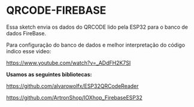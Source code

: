 # QRCODE-FIREBASE
Essa sketch envia os dados do QRCODE lido pela ESP32 para o banco de dados FireBase.

Para configuração do banco de dados e melhor interpretação do código indico esse video:<p>
https://www.youtube.com/watch?v=_ADdFH2K7SI<p>
<b>Usamos as seguintes bibliotecas:</b><p>
https://github.com/alvarowolfx/ESP32QRCodeReader<p>
https://github.com/ArtronShop/IOXhop_FirebaseESP32
